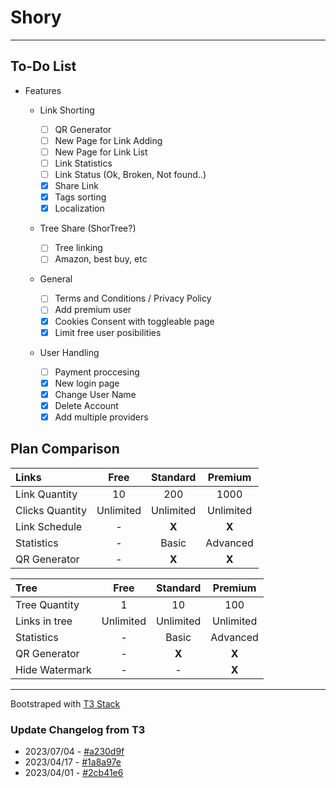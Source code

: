 # Shory

---

## To-Do List

- Features

  - Link Shorting

    - [ ] QR Generator
    - [ ] New Page for Link Adding
    - [ ] New Page for Link List
    - [ ] Link Statistics
    - [ ] Link Status (Ok, Broken, Not found..)
    - [x] Share Link
    - [x] Tags sorting
    - [x] Localization

  - Tree Share (ShorTree?)

    - [ ] Tree linking
    - [ ] Amazon, best buy, etc

  - General

    - [ ] Terms and Conditions / Privacy Policy
    - [ ] Add premium user
    - [x] Cookies Consent with toggleable page
    - [x] Limit free user posibilities

  - User Handling

    - [ ] Payment proccesing
    - [x] New login page
    - [x] Change User Name
    - [x] Delete Account
    - [x] Add multiple providers

## Plan Comparison

| Links           |   Free    | Standard  |  Premium  |
| :-------------- | :-------: | :-------: | :-------: |
| Link Quantity   |    10     |    200    |   1000    |
| Clicks Quantity | Unlimited | Unlimited | Unlimited |
| Link Schedule   |     -     |   **X**   |   **X**   |
| Statistics      |     -     |   Basic   | Advanced  |
| QR Generator    |     -     |   **X**   |   **X**   |

| Tree           |   Free    | Standard  |  Premium  |
| :------------- | :-------: | :-------: | :-------: |
| Tree Quantity  |     1     |    10     |    100    |
| Links in tree  | Unlimited | Unlimited | Unlimited |
| Statistics     |     -     |   Basic   | Advanced  |
| QR Generator   |     -     |   **X**   |   **X**   |
| Hide Watermark |     -     |     -     |   **X**   |

---

Bootstraped with [T3 Stack](https://create.t3.gg/)

### Update Changelog from T3

- 2023/07/04 - [#a230d9f](https://github.com/t3-oss/create-t3-app/commit/a230d9f7bb3a78669f2003ae9084c868f06639b7)
- 2023/04/17 - [#1a8a97e](https://github.com/t3-oss/create-t3-app/commit/1a8a97e42b8991596fc70e50dd6870c987a59075)
- 2023/04/01 - [#2cb41e6](https://github.com/t3-oss/create-t3-app/commit/2cb41e676f01d4e8bfb8c7fc41bf0d5c4a1c0689)
